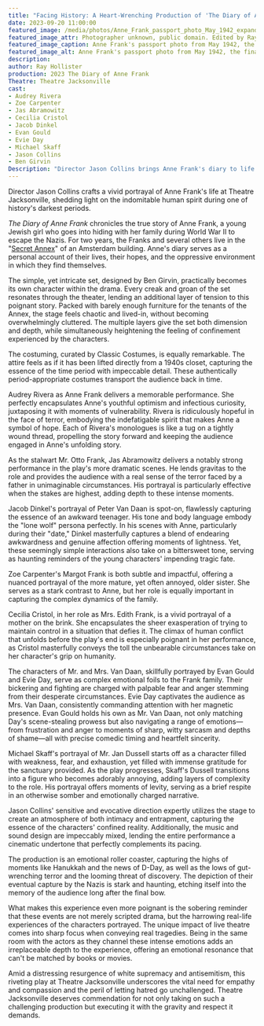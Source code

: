 ```yaml
---
title: "Facing History: A Heart-Wrenching Production of 'The Diary of Anne Frank' at Theatre Jacksonville"
date: 2023-09-20 11:00:00
featured_image: /media/photos/Anne_Frank_passport_photo_May_1942_expanded3x2.webp
featured_image_attr: Photographer unknown, public domain. Edited by Ray Hollister
featured_image_caption: Anne Frank's passport photo from May 1942, the final known image of her taken two months before she and her family went into hiding.
featured_image_alt: Anne Frank's passport photo from May 1942, the final known image of her taken two months before she and her family went into hiding.
description: 
author: Ray Hollister
production: 2023 The Diary of Anne Frank
Theatre: Theatre Jacksonville
cast: 
- Audrey Rivera
- Zoe Carpenter
- Jas Abramowitz
- Cecilia Cristol
- Jacob Dinkel
- Evan Gould
- Evie Day
- Michael Skaff
- Jason Collins
- Ben Girvin
Description: "Director Jason Collins brings Anne Frank's diary to life at Theatre Jacksonville. The production skillfully balances historic gravity with human resilience."
---
```

Director Jason Collins crafts a vivid portrayal of Anne Frank's life at Theatre Jacksonville, shedding light on the indomitable human spirit during one of history's darkest periods.
<!--more-->
_The Diary of Anne Frank_ chronicles the true story of Anne Frank, a young Jewish girl who goes into hiding with her family during World War II to escape the Nazis. For two years, the Franks and several others live in the "[Secret Annex](https://www.annefrank.org/en/anne-frank/secret-annex/)" of an Amsterdam building. Anne's diary serves as a personal account of their lives, their hopes, and the oppressive environment in which they find themselves.

The simple, yet intricate set, designed by Ben Girvin, practically becomes its own character within the drama. Every creak and groan of the set resonates through the theater, lending an additional layer of tension to this poignant story. Packed with barely enough furniture for the tenants of the Annex, the stage feels chaotic and lived-in, without becoming overwhelmingly cluttered. The multiple layers give the set both dimension and depth, while simultaneously heightening the feeling of confinement experienced by the characters.

The costuming, curated by Classic Costumes, is equally remarkable. The attire feels as if it has been lifted directly from a 1940s closet, capturing the essence of the time period with impeccable detail. These authentically period-appropriate costumes transport the audience back in time.

Audrey Rivera as Anne Frank delivers a memorable performance. She perfectly encapsulates Anne's youthful optimism and infectious curiosity, juxtaposing it with moments of vulnerability. Rivera is ridiculously hopeful in the face of terror, embodying the indefatigable spirit that makes Anne a symbol of hope. Each of Rivera's monologues is like a tug on a tightly wound thread, propelling the story forward and keeping the audience engaged in Anne's unfolding story.

As the stalwart Mr. Otto Frank, Jas Abramowitz delivers a notably strong performance in the play's more dramatic scenes. He lends gravitas to the role and provides the audience with a real sense of the terror faced by a father in unimaginable circumstances. His portrayal is particularly effective when the stakes are highest, adding depth to these intense moments.

Jacob Dinkel's portrayal of Peter Van Daan is spot-on, flawlessly capturing the essence of an awkward teenager. His tone and body language embody the "lone wolf" persona perfectly. In his scenes with Anne, particularly during their "date," Dinkel masterfully captures a blend of endearing awkwardness and genuine affection offering moments of lightness. Yet, these seemingly simple interactions also take on a bittersweet tone, serving as haunting reminders of the young characters' impending tragic fate.

Zoe Carpenter's Margot Frank is both subtle and impactful, offering a nuanced portrayal of the more mature, yet often annoyed, older sister. She serves as a stark contrast to Anne, but her role is equally important in capturing the complex dynamics of the family.

Cecilia Cristol, in her role as Mrs. Edith Frank, is a vivid portrayal of a mother on the brink. She encapsulates the sheer exasperation of trying to maintain control in a situation that defies it. The climax of human conflict that unfolds before the play's end is especially poignant in her performance, as Cristol masterfully conveys the toll the unbearable circumstances take on her character's grip on humanity.

The characters of Mr. and Mrs. Van Daan, skillfully portrayed by Evan Gould and Evie Day, serve as complex emotional foils to the Frank family. Their bickering and fighting are charged with palpable fear and anger stemming from their desperate circumstances. Evie Day captivates the audience as Mrs. Van Daan, consistently commanding attention with her magnetic presence. Evan Gould holds his own as Mr. Van Daan, not only matching Day's scene-stealing prowess but also navigating a range of emotions—from frustration and anger to moments of sharp, witty sarcasm and depths of shame—all with precise comedic timing and heartfelt sincerity.

Michael Skaff's portrayal of Mr. Jan Dussell starts off as a character filled with weakness, fear, and exhaustion, yet filled with immense gratitude for the sanctuary provided. As the play progresses, Skaff's Dussell transitions into a figure who becomes adorably annoying, adding layers of complexity to the role. His portrayal offers moments of levity, serving as a brief respite in an otherwise somber and emotionally charged narrative.

Jason Collins' sensitive and evocative direction expertly utilizes the stage to create an atmosphere of both intimacy and entrapment, capturing the essence of the characters' confined reality. Additionally, the music and sound design are impeccably mixed, lending the entire performance a cinematic undertone that perfectly complements its pacing.

The production is an emotional roller coaster, capturing the highs of moments like Hanukkah and the news of D-Day, as well as the lows of gut-wrenching terror and the looming threat of discovery. The depiction of their eventual capture by the Nazis is stark and haunting, etching itself into the memory of the audience long after the final bow.

What makes this experience even more poignant is the sobering reminder that these events are not merely scripted drama, but the harrowing real-life experiences of the characters portrayed. The unique impact of live theatre comes into sharp focus when conveying real tragedies. Being in the same room with the actors as they channel these intense emotions adds an irreplaceable depth to the experience, offering an emotional resonance that can't be matched by books or movies.

Amid a distressing resurgence of white supremacy and antisemitism, this riveting play at Theatre Jacksonville underscores the vital need for empathy and compassion and the peril of letting hatred go unchallenged. Theatre Jacksonville deserves commendation for not only taking on such a challenging production but executing it with the gravity and respect it demands.